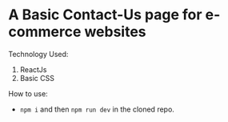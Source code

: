 # A Basic Contact-Us page for e-commerce websites

Technology Used:
1. ReactJs
2. Basic CSS

How to use:
* `npm i` and then `npm run dev` in the cloned repo.
